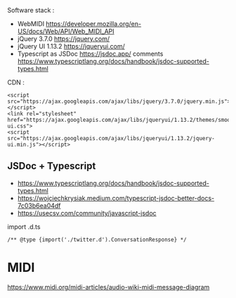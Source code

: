 Software stack : 

- WebMIDI https://developer.mozilla.org/en-US/docs/Web/API/Web_MIDI_API
- jQuery 3.7.0 https://jquery.com/
- jQuery UI 1.13.2 https://jqueryui.com/
- Typescript as JSDoc https://jsdoc.app/ comments https://www.typescriptlang.org/docs/handbook/jsdoc-supported-types.html

CDN : 

    <script src="https://ajax.googleapis.com/ajax/libs/jquery/3.7.0/jquery.min.js"></script>
    <link rel="stylesheet" href="https://ajax.googleapis.com/ajax/libs/jqueryui/1.13.2/themes/smoothness/jquery-ui.css">
    <script src="https://ajax.googleapis.com/ajax/libs/jqueryui/1.13.2/jquery-ui.min.js"></script>

## JSDoc + Typescript

- https://www.typescriptlang.org/docs/handbook/jsdoc-supported-types.html
- https://wojciechkrysiak.medium.com/typescript-jsdoc-better-docs-7c03b6ea04df
- https://usecsv.com/community/javascript-jsdoc

import .d.ts

    /** @type {import('./twitter.d').ConversationResponse} */

# MIDI

https://www.midi.org/midi-articles/audio-wiki-midi-message-diagram

